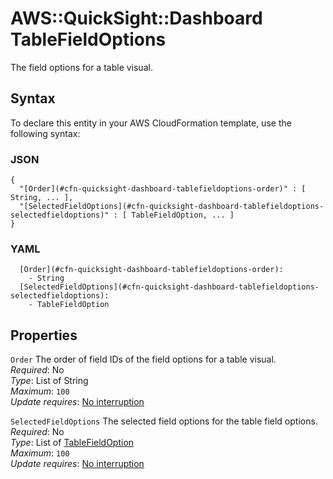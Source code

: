 # AWS::QuickSight::Dashboard TableFieldOptions<a name="aws-properties-quicksight-dashboard-tablefieldoptions"></a>

The field options for a table visual\.

## Syntax<a name="aws-properties-quicksight-dashboard-tablefieldoptions-syntax"></a>

To declare this entity in your AWS CloudFormation template, use the following syntax:

### JSON<a name="aws-properties-quicksight-dashboard-tablefieldoptions-syntax.json"></a>

```
{
  "[Order](#cfn-quicksight-dashboard-tablefieldoptions-order)" : [ String, ... ],
  "[SelectedFieldOptions](#cfn-quicksight-dashboard-tablefieldoptions-selectedfieldoptions)" : [ TableFieldOption, ... ]
}
```

### YAML<a name="aws-properties-quicksight-dashboard-tablefieldoptions-syntax.yaml"></a>

```
  [Order](#cfn-quicksight-dashboard-tablefieldoptions-order): 
    - String
  [SelectedFieldOptions](#cfn-quicksight-dashboard-tablefieldoptions-selectedfieldoptions): 
    - TableFieldOption
```

## Properties<a name="aws-properties-quicksight-dashboard-tablefieldoptions-properties"></a>

`Order`  <a name="cfn-quicksight-dashboard-tablefieldoptions-order"></a>
The order of field IDs of the field options for a table visual\.  
*Required*: No  
*Type*: List of String  
*Maximum*: `100`  
*Update requires*: [No interruption](https://docs.aws.amazon.com/AWSCloudFormation/latest/UserGuide/using-cfn-updating-stacks-update-behaviors.html#update-no-interrupt)

`SelectedFieldOptions`  <a name="cfn-quicksight-dashboard-tablefieldoptions-selectedfieldoptions"></a>
The selected field options for the table field options\.  
*Required*: No  
*Type*: List of [TableFieldOption](aws-properties-quicksight-dashboard-tablefieldoption.md)  
*Maximum*: `100`  
*Update requires*: [No interruption](https://docs.aws.amazon.com/AWSCloudFormation/latest/UserGuide/using-cfn-updating-stacks-update-behaviors.html#update-no-interrupt)